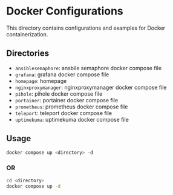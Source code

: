 # Docker Configurations

This directory contains configurations and examples for Docker containerization.

## Directories

- `ansiblesemaphore`: ansbile semaphore docker compose file
- `grafana`: grafana docker compose file
- `homepage`: homepage 
- `nginxproxymanager`: nginxproxymanager docker compose file
- `pihole`: pihole docker compose file
- `portainer`: portainer docker compose file
- `prometheus`: prometheus docker compose file
- `teleport`: teleport docker compose file
- `uptimekuma`: uptimekuma docker compose file


## Usage

```bash
docker compose up <directory> -d
```
### OR

```bash
cd <directory>
docker compose up -d
```